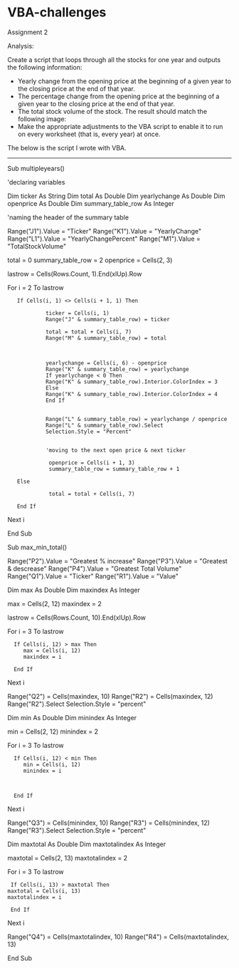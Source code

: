 # VBA-challenges
Assignment 2 

Analysis: 

Create a script that loops through all the stocks for one year and outputs the following information:
* Yearly change from the opening price at the beginning of a given year to the closing price at the end of that year.
* The percentage change from the opening price at the beginning of a given year to the closing price at the end of that year.
* The total stock volume of the stock. The result should match the following image:
* Make the appropriate adjustments to the VBA script to enable it to run on every worksheet (that is, every year) at once.

The below is the script I wrote with VBA.

------------------------------
Sub multipleyears()

'declaring variables

Dim ticker As String
Dim total As Double
Dim yearlychange As Double
Dim openprice As Double
Dim summary_table_row As Integer

'naming the header of the summary table

Range("J1").Value = "Ticker"
Range("K1").Value = "YearlyChange"
Range("L1").Value = "YearlyChangePercent"
Range("M1").Value = "TotalStockVolume"

total = 0
summary_table_row = 2
openprice = Cells(2, 3)

lastrow = Cells(Rows.Count, 1).End(xlUp).Row

For i = 2 To lastrow

       If Cells(i, 1) <> Cells(i + 1, 1) Then

                ticker = Cells(i, 1)
                Range("J" & summary_table_row) = ticker

                total = total + Cells(i, 7)
                Range("M" & summary_table_row) = total
               
                

                yearlychange = Cells(i, 6) - openprice
                Range("K" & summary_table_row) = yearlychange
                If yearlychange < 0 Then
                Range("K" & summary_table_row).Interior.ColorIndex = 3
                Else
                Range("K" & summary_table_row).Interior.ColorIndex = 4
                End If
                

                Range("L" & summary_table_row) = yearlychange / openprice
                Range("L" & summary_table_row).Select
                Selection.Style = "Percent"
                

                'moving to the next open price & next ticker
                
                 openprice = Cells(i + 1, 3)
                 summary_table_row = summary_table_row + 1

       Else

                 total = total + Cells(i, 7)

       End If

Next i

End Sub

Sub max_min_total()

Range("P2").Value = "Greatest % increase"
Range("P3").Value = "Greatest & descrease"
Range("P4").Value = "Greatest Total Volume"
Range("Q1").Value = "Ticker"
Range("R1").Value = "Value"

Dim max As Double
Dim maxindex As Integer

max = Cells(2, 12)
maxindex = 2

lastrow = Cells(Rows.Count, 10).End(xlUp).Row

For i = 3 To lastrow

      If Cells(i, 12) > max Then
         max = Cells(i, 12)
         maxindex = i
      
      End If

Next i
      
Range("Q2") = Cells(maxindex, 10)
Range("R2") = Cells(maxindex, 12)
Range("R2").Select
Selection.Style = "percent"

Dim min As Double
Dim minindex As Integer

min = Cells(2, 12)
minindex = 2

For i = 3 To lastrow

      If Cells(i, 12) < min Then
         min = Cells(i, 12)
         minindex = i
      
      

      End If

Next i
      
Range("Q3") = Cells(minindex, 10)
Range("R3") = Cells(minindex, 12)
Range("R3").Select
Selection.Style = "percent"

Dim maxtotal As Double
Dim maxtotalindex As Integer

maxtotal = Cells(2, 13)
maxtotalindex = 2

For i = 3 To lastrow
     
     If Cells(i, 13) > maxtotal Then
    maxtotal = Cells(i, 13)
    maxtotalindex = i
     
     End If
Next i

Range("Q4") = Cells(maxtotalindex, 10)
Range("R4") = Cells(maxtotalindex, 13)

End Sub



